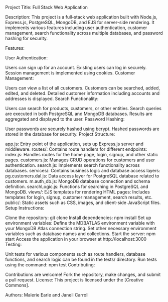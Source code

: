 Project Title: Full Stack Web Application

Description: This project is a full-stack web application built with Node.js, Express.js, PostgreSQL, MongoDB, and EJS for server-side rendering. It implements various features including user authentication, customer management, search functionality across multiple databases, and password hashing for security.

Features:

User Authentication:

Users can sign up for an account.
Existing users can log in securely.
Session management is implemented using cookies.
Customer Management:

Users can view a list of all customers.
Customers can be searched, added, edited, and deleted.
Detailed customer information including accounts and addresses is displayed.
Search Functionality:

Users can search for products, customers, or other entities.
Search queries are executed in both PostgreSQL and MongoDB databases.
Results are aggregated and displayed to the user.
Password Hashing:

User passwords are securely hashed using bcrypt.
Hashed passwords are stored in the database for security.
Project Structure:

app.js: Entry point of the application, sets up Express.js server and middleware.
routes/: Contains route handlers for different endpoints:
index.js: Handles routes for the home page, login, signup, and other static pages.
customers.js: Manages CRUD operations for customers and user authentication.
search.js: Implements search functionality across databases.
services/: Contains business logic and database access layers:
pg.customers.dal.js: Data access layer for PostgreSQL database related to customers.
m.auth_db.js: MongoDB database connection and schema definition.
searchLogic.js: Functions for searching in PostgreSQL and MongoDB.
views/: EJS templates for rendering HTML pages:
Includes templates for login, signup, customer management, search results, etc.
public/: Static assets such as CSS, images, and client-side JavaScript files.
Setup Instructions:

Clone the repository: git clone <repository-url>
Install dependencies: npm install
Set up environment variables:
Define the MDBATLAS environment variable with your MongoDB Atlas connection string.
Set other necessary environment variables such as database names and collections.
Start the server: npm start
Access the application in your browser at http://localhost:3000
Testing:

Unit tests for various components such as route handlers, database functions, and search logic can be found in the tests/ directory.
Run tests using the command: npm test
Contributing:

Contributions are welcome! Fork the repository, make changes, and submit a pull request.
License: This project is licensed under the [Creative Commons].

Authors: Malerie Earle and Janeil Carroll